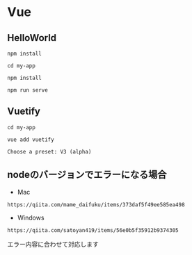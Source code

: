 # Vue

## HelloWorld
```
npm install
```
```
cd my-app
```
```
npm install
```
```
npm run serve
```

## Vuetify
```
cd my-app
```
```
vue add vuetify
```
```
Choose a preset: V3 (alpha)
```


## nodeのバージョンでエラーになる場合

- Mac
```
https://qiita.com/mame_daifuku/items/373daf5f49ee585ea498
```
- Windows
```
https://qiita.com/satoyan419/items/56e0b5f35912b9374305
```
エラー内容に合わせて対応します

